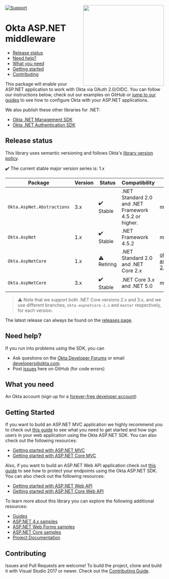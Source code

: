 [<img src="https://devforum.okta.com/uploads/oktadev/original/1X/bf54a16b5fda189e4ad2706fb57cbb7a1e5b8deb.png" align="right" width="256px"/>](https://devforum.okta.com/)

[![Support](https://img.shields.io/badge/support-Developer%20Forum-blue.svg)](https://devforum.okta.com/)

Okta ASP.NET middleware
========================

* [Release status](#release-status)
* [Need help?](#need-help)
* [What you need](#what-you-need)
* [Getting started](#getting-started)
* [Contributing](#contributing)


This package will enable your ASP.NET application to work with Okta via OAuth 2.0/OIDC. You can follow our instructions below, check out our examples on GitHub or [jump to our guides](https://developer.okta.com/docs/guides/sign-into-web-app/aspnet/before-you-begin/) to see how to configure Okta with your ASP.NET applications. 

We also publish these other libraries for .NET:
 
* [Okta .NET Management SDK](https://github.com/okta/okta-sdk-dotnet)
* [Okta .NET Authentication SDK](https://github.com/okta/okta-auth-dotnet)

## Release status

This library uses semantic versioning and follows Okta's [library version policy](https://developer.okta.com/code/library-versions/).

:heavy_check_mark: The current stable major version series is: 1.x

|Package| Version | Status                    | Compatibility| Branch |
| ------- | ------- | ------------------------- | ----------------------- | -------------------- |
|`Okta.AspNet.Abstractions`| 3.x   | :heavy_check_mark: Stable | .NET Standard 2.0 and .NET Framework 4.5.2 or higher.| master |
|`Okta.AspNet`| 1.x | :heavy_check_mark: Stable | .NET Framework 4.5.2 | master |
|`Okta.AspNetCore`| 1.x | :warning: Retiring | .NET Standard 2.0 and .NET Core 2.x | [okta-aspnetcore-2.x](https://github.com/okta/okta-aspnet/tree/okta-aspnetcore-2.x) |
|`Okta.AspNetCore`| 3.x | :heavy_check_mark: Stable | .NET Core 3.x and .NET 5.0 | master |
 
> :warning: Note that we support both .NET Core versions 2.x and 3.x, and we use different branches, `okta-aspnetcore-2.x` and `master` respectively, for each version. 

The latest release can always be found on the [releases page][github-releases].

## Need help?
 
If you run into problems using the SDK, you can
 
* Ask questions on the [Okta Developer Forums][devforum] or email developers@okta.com.
* Post [issues][github-issues] here on GitHub (for code errors)

## What you need

An Okta account (sign up for a [forever-free developer account](https://developer.okta.com/signup/))

## Getting Started

If you want to build an ASP.NET MVC application we highly recommend you to check out [this guide](https://developer.okta.com/docs/guides/sign-into-web-app/aspnet/before-you-begin/) to see what you need to get started and how sign users in your web application using the Okta ASP.NET SDK. You can also check out the following resources:

* [Getting started with ASP.NET MVC](https://github.com/okta/okta-aspnet/blob/master/docs/aspnet4x-mvc.md)
* [Getting started with ASP.NET Core MVC](https://github.com/okta/okta-aspnet/blob/master/docs/aspnetcore-mvc.md)


Also, if you want to build an ASP.NET Web API application check out [this guide](https://developer.okta.com/docs/guides/protect-your-api/aspnet/before-you-begin/) to see how to protect your endpoints using the Okta ASP.NET SDK. You can also check out the following resources:

* [Getting started with ASP.NET Web API](https://github.com/okta/okta-aspnet/blob/master/docs/aspnet4x-webapi.md)
* [Getting started with ASP.NET Core Web API](https://github.com/okta/okta-aspnet/blob/master/docs/aspnetcore-webapi.md)

To learn more about this library you can explore the following additional resources:

* [Guides](https://developer.okta.com/docs/guides/)
* [ASP.NET 4.x samples](https://github.com/okta/samples-aspnet)
* [ASP.NET Web Forms samples](https://github.com/okta/samples-aspnet-webforms/)
* [ASP.NET Core samples](https://github.com/okta/samples-aspnetcore)
* [Project Documentation](https://github.com/okta/okta-aspnet/tree/master/docs)

## Contributing

Issues and Pull Requests are welcome! To build the project, clone and build it with Visual Studio 2017 or newer. Check out the [Contributing Guide](https://github.com/okta/okta-aspnet/tree/master/CONTRIBUTING.md).

[github-issues]: https://github.com/okta/okta-aspnet/issues
[github-releases]: https://github.com/okta/okta-aspnet/releases
[devforum]: https://devforum.okta.com/

